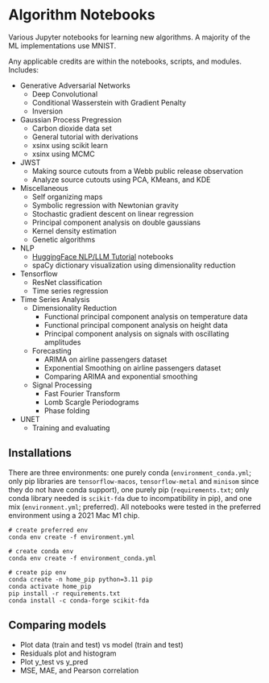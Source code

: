 # Algorithm Notebooks

Various Jupyter notebooks for learning new algorithms. A majority of the ML 
implementations use MNIST. 

Any applicable credits are within the notebooks, scripts, and modules. Includes:

- Generative Adversarial Networks
    - Deep Convolutional
    - Conditional Wasserstein with Gradient Penalty
    - Inversion
- Gaussian Process Pregression
    - Carbon dioxide data set
    - General tutorial with derivations
    - xsinx using scikit learn
    - xsinx using MCMC
- JWST
    - Making source cutouts from a Webb public release observation
    - Analyze source cutouts using PCA, KMeans, and KDE
- Miscellaneous
    - Self organizing maps
    - Symbolic regression with Newtonian gravity
    - Stochastic gradient descent on linear regression
    - Principal component analysis on double gaussians
    - Kernel density estimation
    - Genetic algorithms
- NLP
    - [HuggingFace NLP/LLM Tutorial](https://huggingface.co/learn/llm-course/chapter1/1) notebooks
    - spaCy dictionary visualization using dimensionality reduction
- Tensorflow
    - ResNet classification
    - Time series regression
- Time Series Analysis
    - Dimensionality Reduction
        - Functional principal component analysis on temperature data
        - Functional principal component analysis on height data
        - Principal component analysis on signals with oscillating amplitudes
    - Forecasting
        - ARIMA on airline passengers dataset
        - Exponential Smoothing on airline passengers dataset
        - Comparing ARIMA and exponential smoothing
    - Signal Processing
        - Fast Fourier Transform
        - Lomb Scargle Periodograms
        - Phase folding
- UNET
    - Training and evaluating

## Installations

There are three environments: one purely conda (`environment_conda.yml`; only 
pip libraries are `tensorflow-macos`, `tensorflow-metal` and `minisom` since 
they do not have conda support), one purely pip (`requirements.txt`; only conda 
library needed is `scikit-fda` due to incompatibility in pip), and one mix 
(`environment.yml`; preferred). All notebooks were tested in the preferred 
environment using a 2021 Mac M1 chip.

```
# create preferred env
conda env create -f environment.yml

# create conda env
conda env create -f environment_conda.yml

# create pip env
conda create -n home_pip python=3.11 pip
conda activate home_pip
pip install -r requirements.txt
conda install -c conda-forge scikit-fda
```

## Comparing models
- Plot data (train and test) vs model (train and test)
- Residuals plot and histogram
- Plot y_test vs y_pred
- MSE, MAE, and Pearson correlation
